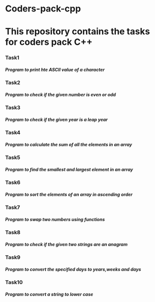 # Coders-pack-cpp
<h1>This repository contains the tasks for coders pack C++</h1>
<h3>Task1</h3><h5>Program to print hte ASCII value of a character</h5>
<h3>Task2</h3><h5>Program to check if the given number is even or odd</h5> 
<h3>Task3</h3><h5>Program to check if the given year is a leap year</h5> 
<h3>Task4</h3><h5>Program to calculate the sum of all the elements in an array</h5> 
<h3>Task5</h3><h5>Program to find the smallest and largest element in an array</h5> 
<h3>Task6</h3><h5>Program to sort the elements of an array in ascending order</h5> 
<h3>Task7</h3><h5>Program to swap two numbers using functions</h5>
<h3>Task8</h3><h5>Program to check if the given two strings are an anagram</h5> 
<h3>Task9</h3><h5>Program to convert the specified days to years,weeks and days</h5> 
<h3>Task10</h3><h5>Program to convert a string to lower case</h5>

